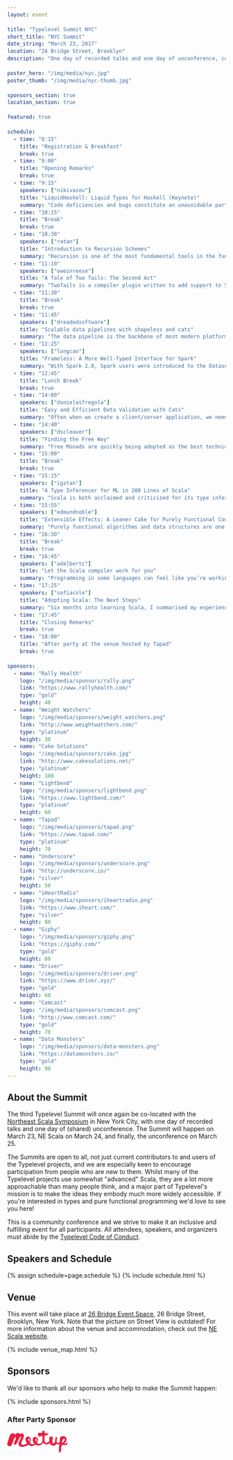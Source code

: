 ```yaml
---
layout: event

title: "Typelevel Summit NYC"
short_title: "NYC Summit"
date_string: "March 23, 2017"
location: "26 Bridge Street, Brooklyn"
description: "One day of recorded talks and one day of unconference, co-located with NE Scala."

poster_hero: "/img/media/nyc.jpg"
poster_thumb: "/img/media/nyc-thumb.jpg"

sponsors_section: true
location_section: true

featured: true

schedule:
  - time: "8:15"
    title: "Registration & Breakfast"
    break: true
  - time: "9:00"
    title: "Opening Remarks"
    break: true
  - time: "9:15"
    speakers: ["nikivazou"]
    title: "LiquidHaskell: Liquid Types for Haskell (Keynote)"
    summary: "Code deficiencies and bugs constitute an unavoidable part of software systems. In safety-critical systems, like aircrafts or medical equipment, even a single bug can lead to catastrophic impacts such as injuries or death. Formal verification can be used to statically track code deficiencies by proving or disproving correctness properties of a system.  However, at its current state formal verification is a cumbersome process that is rarely used by mainstream developers.  This talk presents LiquidHaskell, a usable formal verifier for Haskell programs. LiquidHaskell naturally integrates the specification of correctness properties in the development process. Moreover, verification is automatic, requiring no explicit proofs or complicated annotations.  At the same time, the specification language is expressive and modular, allowing the user to specify correctness properties ranging from totality and termination to memory safety and safe resource (e.g., file) manipulation.  Finally, LiquidHaskell has been used to verify more than 10,000 lines of real-world Haskell programs.  LiquidHaskell serves as a prototype verifier in a future where formal techniques will be used to facilitate, instead of hinder, software development. For instance, by automatically providing instant feedback, a verifier will allow a web security developer to immediately identify potential code vulnerabilities."
  - time: "10:15"
    title: "Break"
    break: true
  - time: "10:30"
    speakers: ["ratan"]
    title: "Introduction to Recursion Schemes"
    summary: "Recursion is one of the most fundamental tools in the functional programmer’s kit. As with most fundamental tools, it’s quite powerful, and likely, too powerful for most applications. Abstracting away the explicit recursion from algorithms can make them easier to reason about, understand and maintain. Separating description of the program from interpretation, is a pattern we often see in functional programming. This talk is about applying that idea to recursive algorithms. This talk will attempt to be as self-contained as possible and will hopefully make {cata|ana|para|apo}morphisms less intimidating by showing the internals of how they could be implemented with as few parts of Scala as possible."
  - time: "11:10"
    speakers: ["oweinreese"]
    title: "A Tale of Two Tails: The Second Act"
    summary: "TwoTails is a compiler plugin written to add support to Scala for mutual tail recursion. While Trampolines or trampolined style recursion solve the direct need, they require explicit construction by a developer and add overhead in the form of additional data structures. Unfortunately, building a “native” solution directly into Scalac without using trampolines is not a straight forward task, even with basic tail recursion. In the latest version, a second compilation scheme has been introduced solving an issue peculiar to the JVM which the first scheme was not able to properly address. I’ll discuss both the motivation behind this new scheme and the trade-offs entailed by using it, highlighting which is more appropriate given your circumstances."
  - time: "11:30"
    title: "Break"
    break: true
  - time: "11:45"
    speakers: ["dreadedsoftware"]
    title: "Scalable data pipelines with shapeless and cats"
    summary: "The data pipeline is the backbone of most modern platforms. Not only is it important to make sure your pipeline is fast and reliable but, a team also needs to be able to deploy new endpoints quickly. This talk uses inductive implicits and typeclasses to make onboarding painless. With only a limited knowledge of shapeless and cats, a developer can create scalable and maintainable data pipeline architectures that are assembled at compile time. With inductive types, pipelines can be combined to create compound pipelines simply and easily. And cats provides ready-made typeclasses which can help cut down on development time."
  - time: "12:25"
    speakers: ["longcao"]
    title: "Frameless: A More Well-Typed Interface for Spark"
    summary: "With Spark 2.0, Spark users were introduced to the Dataset API, which sought to combine the static guarantees of types (much like in RDDs) with enhancements from Spark SQL’s Catalyst optimizer, which were previously only available to more a weakly typed DataFrame API. In this introductory level talk, we’ll take a brief look at some of the rough edges encountered when working with Datasets and how Frameless, a Typelevel library attempting to add a more well-typed veneer over Spark, can help."
  - time: "12:45"
    title: "Lunch Break"
    break: true
  - time: "14:00"
    speakers: ["danielasfregola"]
    title: "Easy and Efficient Data Validation with Cats"
    summary: "Often when we create a client/server application, we need to validate the requests: can the user associated to the request perform this operation? Can they access or modify the data? Is the input well-formed? When the data validation component in our application is not well designed, the code can quickly become not expressive enough and probably difficult to maintain. Business rules don’t help, adding more and more requirements to add in our validation, making it more and more complex to clearly represent and maintain. At the same time when the validation fails, it should be fairly straight forward to understand why the request was rejected, so that actions can be taken accordingly. This talk introduces Cats, a Scala library based on category theory, and some of its most interesting components for data validation. In particular, we’ll discuss some options to achieve efficient and expressive data validation. We will also argue that, compared to other options in the language, Cats is particularly suited for the task thanks to its easy-to-use data types and more approachable syntax. Throughout the talk, you will see numerous examples on how data validation can be achieved in a clean and robust way, and how we can easily integrate it in our code, without any specific knowledge of category theory."
  - time: "14:40"
    speakers: ["dscleaver"]
    title: "Finding the Free Way"
    summary: "Free Monads are quickly being adopted as the best technique for developing in a pure functional style. Unfortunately, the details for how to best apply them is often left as “an exercise for the reader.” Recently my team began using Free Monads to build Web Services within the Play Framework. We wanted to use Free Monads in an easy to follow way with minimum boilerplate, while still slotting naturally into the Play Framework. In this talk I’ll outline how we took some wrong turns, hit a few potholes, but ultimately found a way to use Free that works for us."
  - time: "15:00"
    title: "Break"
    break: true
  - time: "15:15"
    speakers: ["igstan"]
    title: "A Type Inferencer for ML in 200 Lines of Scala"
    summary: "Scala is both acclaimed and criticized for its type inference capabilities. But most of this criticism stems from Scala’s object-functional nature, so how does type inference look like and work in functional languages without objects, such as Standard ML or Haskell? This talk aims to show one way to achieving that. We will present Wand’s type inference algorithm, a lesser known, but easier to understand and extend alternative to the classic Damas-Hindley-Milner algorithm. We’ll use a small subset of Standard ML as a vehicle language and Scala as the implementation language."
  - time: "15:55"
    speakers: ["edmundnoble"]
    title: "Extensible Effects: A Leaner Cake for Purely Functional Code"
    summary: "Purely functional algorithms and data structures are one thing, but purely functional program architectures are a completely different beast. Constructors and dependency injection frameworks compete in the object oriented landscape; in Scala, we have the Cake Pattern as well. Regardless, we aren’t doing purely functional programming just to pass around mutable objects with state, and the Cake Pattern has a similar problem with hiding effects from the user. Extensible effects provide not only a uniform interface to monadic effects, but a dependency injection mechanism that is aware of them. Finally tagless encodings provide an object-oriented view of the problem, which compared to the initial ADT encoding can be not only easier to understand for newcomers but more efficient."
  - time: "16:30"
    title: "Break"
    break: true
  - time: "16:45"
    speakers: ["adelbertc"]
    title: "Let the Scala compiler work for you"
    summary: "Programming in some languages can feel like you’re working for the compiler - the type checker is naggy, the type system limiting, and much of your code is extraneous. This is backwards. The compiler should be working for you, helping you check your code, allowing you to express the abstractions you want, and enabling you to write clean, beautiful code. In Scala we are lucky to have such a compiler. In this talk we will explore a variety of techniques, libraries, and compiler plugins for Scala that demonstrate the utility of having a compiler that works for you."
  - time: "17:25"
    speakers: ["sofiacole"]
    title: "Adopting Scala: The Next Steps" 
    summary: "Six months into learning Scala, I summarised my experience and delivered a talk to help others going through the same process. This covered effective learning methods, an initial list of topics, and some tips so that others could be effective quickly whilst avoiding some common mistakes. Over a year later, I will reflect on those methods and their result, talk about how I extended my knowledge of functional programming, and explore how to introduce key concepts without feeling overwhelmed. My aim is to present the insights and challenges encountered when learning functional programming to make the experience as approachable as possible."
  - time: "17:45"
    title: "Closing Remarks"
    break: true
  - time: "18:00"
    title: "After party at the venue hosted by Tapad"
    break: true

sponsors:
  - name: "Rally Health"
    logo: "/img/media/sponsors/rally.png"
    link: "https://www.rallyhealth.com/"
    type: "gold"
    height: 40
  - name: "Weight Watchers"
    logo: "/img/media/sponsors/weight_watchers.png"
    link: "http://www.weightwatchers.com/"
    type: "platinum"
    height: 30
  - name: "Cake Solutions"
    logo: "/img/media/sponsors/cake.jpg"
    link: "http://www.cakesolutions.net/"
    type: "platinum"
    height: 100
  - name: "Lightbend"
    logo: "/img/media/sponsors/lightbend.png"
    link: "https://www.lightbend.com/"
    type: "platinum"
    height: 60
  - name: "Tapad"
    logo: "/img/media/sponsors/tapad.png"
    link: "https://www.tapad.com/"
    type: "platinum"
    height: 70
  - name: "Underscore"
    logo: "/img/media/sponsors/underscore.png"
    link: "http://underscore.io/"
    type: "silver"
    height: 50
  - name: "iHeartRadio"
    logo: "/img/media/sponsors/iheartradio.png"
    link: "https://www.iheart.com/"
    type: "silver"
    height: 80
  - name: "Giphy"
    logo: "/img/media/sponsors/giphy.png"
    link: "https://giphy.com/"
    type: "gold"
    height: 60
  - name: "Driver"
    logo: "/img/media/sponsors/driver.png"
    link: "https://www.driver.xyz/"
    type: "gold"
    height: 60
  - name: "Comcast"
    logo: "/img/media/sponsors/comcast.png"
    link: "http://www.comcast.com/"
    type: "gold"
    height: 70
  - name: "Data Monsters"
    logo: "/img/media/sponsors/data-monsters.png"
    link: "https://datamonsters.co/"
    type: "gold"
    height: 90
---
```


## About the Summit

The third Typelevel Summit will once again be co-located with the [Northeast Scala Symposium](http://www.nescala.org/) in New York City, with one day of recorded talks and one day of (shared) unconference.
The Summit will happen on March 23, NE Scala on March 24, and finally, the unconference on March 25.

The Summits are open to all, not just current contributors to and users of the Typelevel projects, and we are especially keen to encourage participation from people who are new to them.
Whilst many of the Typelevel projects use somewhat "advanced" Scala, they are a lot more approachable than many people think, and a major part of Typelevel's mission is to make the ideas they embody much more widely accessible.
If you're interested in types and pure functional programming we'd love to see you here!

This is a community conference and we strive to make it an inclusive and fulfilling event for all participants. All attendees, speakers, and organizers must abide by the [Typelevel Code of Conduct](http://typelevel.org/conduct.html).

## Speakers and Schedule

{% assign schedule=page.schedule %}
{% include schedule.html %}

## Venue

This event will take place at [26 Bridge Event Space](http://www.26bridge.com/), 26 Bridge Street, Brooklyn, New York.
Note that the picture on Street View is outdated!
For more information about the venue and accommodation, check out the [NE Scala website](http://www.nescala.org/).

{% include venue_map.html %}

## Sponsors

We'd like to thank all our sponsors who help to make the Summit happen:

{% include sponsors.html %}

<div class="sponsors">
  <div class="sponsors__sponsor sponsors__sponsor--silver">
    <h3>After Party Sponsor</h3>
    <a href="https://www.meetup.com/">
      <img src="/img/media/sponsors/meetup.png" alt="Meetup" title="Meetup" style="height:50px" />
    </a>
  </div>
</div>
